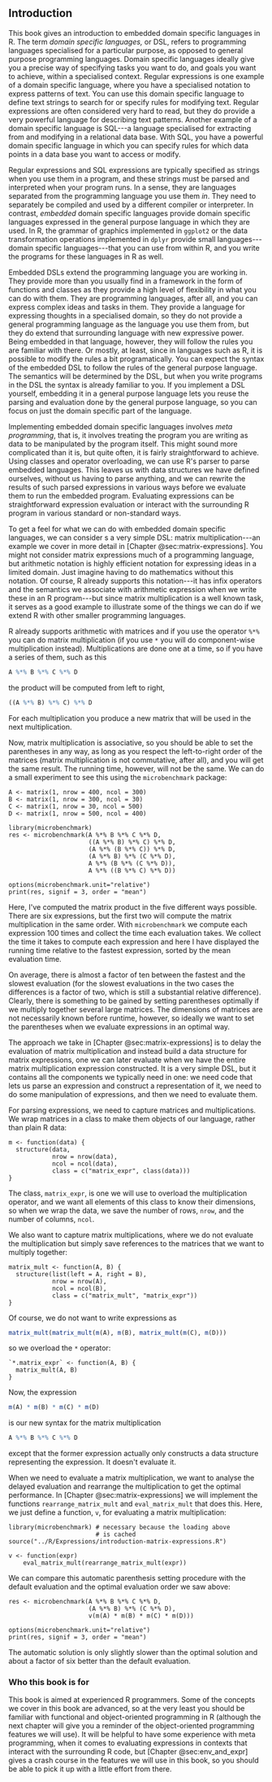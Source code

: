 
## Introduction

This book gives an introduction to embedded domain specific languages in R. The term *domain specific languages,* or DSL, refers to programming languages specialised for a particular purpose, as opposed to general purpose programming languages. Domain specific languages ideally give you a precise way of specifying tasks you want to do, and goals you want to achieve, within a specialised context. Regular expressions is one example of a domain specific language, where you have a specialised notation to express patterns of text. You can use this domain specific language to define text strings to search for or specify rules for modifying text. Regular expressions are often considered very hard to read, but they do provide a very powerful language for describing text patterns. Another example of a domain specific language is SQL---a language specialised for extracting from and modifying in a relational data base. With SQL, you have a powerful domain specific language in which you can specify rules for which data points in a data base you want to access or modify.

Regular expressions and SQL expressions are typically specified as strings when you use them in a program, and these strings must be parsed and interpreted when your program runs. In a sense, they are languages separated from the programming language you use them *in*. They need to separately be compiled and used by a different compiler or interpreter. In contrast, *embedded* domain specific languages provide domain specific languages expressed in the general purpose language in which they are used. In R, the grammar of graphics implemented in `ggplot2` or the data transformation operations implemented in `dplyr` provide small languages---domain specific languages---that you can use from within R, and you write the programs for these languages in R as well.

Embedded DSLs extend the programming language you are working in. They provide more than you usually find in a framework in the form of functions and classes as they provide a high level of flexibility in what you can do with them. They are programming languages, after all, and you can express complex ideas and tasks in them. They provide a language for expressing thoughts in a specialised domain, so they do not provide a general programming language as the language you use them from, but they do extend that surrounding language with new expressive power. Being embedded in that language, however, they will follow the rules you are familiar with there. Or mostly, at least, since in languages such as R, it is possible to modify the rules a bit programatically. You can expect the syntax of the embedded DSL to follow the rules of the general purpose language. The semantics will be determined by the DSL, but when you write programs in the DSL the syntax is already familiar to you. If you implement a DSL yourself, embedding it in a general purpose language lets you reuse the parsing and evaluation done by the general purpose language, so you can focus on just the domain specific part of the language.

Implementing embedded domain specific languages involves *meta programming*, that is, it involves treating the program you are writing as data to be manipulated by the program itself. This might sound more complicated than it is, but quite often, it is fairly straightforward to achieve. Using classes and operator overloading, we can use R's parser to parse embedded languages. This leaves us with data structures we have defined ourselves, without us having to parse anything, and we can rewrite the results of such parsed expressions in various ways before we evaluate them to run the embedded program. Evaluating expressions can be straightforward expression evaluation or interact with the surrounding R program in various standard or non-standard ways.

To get a feel for what we can do with embedded domain specific languages, we can consider s a very simple DSL: matrix multiplication---an example we cover in more detail in [Chapter @sec:matrix-expressions]. You might not consider matrix expressions much of a programming language, but arithmetic notation is highly efficient notation for expressing ideas in a limited domain. Just imagine having to do mathematics without this notation. Of course, R already supports this notation---it has infix operators and the semantics we associate with arithmetic expression when we write these in an R program---but since matrix multiplication is a well known task, it serves as a good example to illustrate some of the things we can do if we extend R with other smaller programming languages.

R already supports arithmetic with matrices and if you use the operator `%*%` you can do matrix multiplication (if you use `*` you will do component-wise multiplication instead). Multiplications are done one at a time, so if you have a series of them, such as this

```r
A %*% B %*% C %*% D
```

the product will be computed from left to right,

```r
((A %*% B) %*% C) %*% D
```

For each multiplication you produce a new matrix that will be used in the next multiplication.

Now, matrix multiplication is associative, so you should be able to set the parentheses in any way, as long as you respect the left-to-right order of the matrices (matrix multiplication is not commutative, after all), and you will get the same result. The running time, however, will not be the same. We can do a small experiment to see this using the `microbenchmark` package:

```{r, cache=TRUE}
A <- matrix(1, nrow = 400, ncol = 300)
B <- matrix(1, nrow = 300, ncol = 30)
C <- matrix(1, nrow = 30, ncol = 500)
D <- matrix(1, nrow = 500, ncol = 400)

library(microbenchmark)
res <- microbenchmark(A %*% B %*% C %*% D,
                      ((A %*% B) %*% C) %*% D,
                      (A %*% (B %*% C)) %*% D,
                      (A %*% B) %*% (C %*% D),
                      A %*% (B %*% (C %*% D)),
                      A %*% ((B %*% C) %*% D))

options(microbenchmark.unit="relative")
print(res, signif = 3, order = "mean")
```

Here, I've computed the matrix product in the five different ways possible. There are six expressions, but the first two will compute the matrix multiplication in the same order. With `microbenchmark` we compute each expression 100 times and collect the time each evaluation takes. We collect the time it takes to compute each expression and here I have displayed the running time relative to the fastest expression, sorted by the mean evaluation time.

On average, there is almost a factor of ten between the fastest and the slowest evaluation (for the slowest evaluations in the two cases the differences is a factor of two, which is still a substantial relative difference). Clearly, there is something to be gained by setting parentheses optimally if we multiply together several large matrices. The dimensions of matrices are not necessarily known before runtime, however, so ideally we want to set the parentheses when we evaluate expressions in an optimal way.

The approach we take in [Chapter @sec:matrix-expressions] is to delay the evaluation of matrix multiplication and instead build a data structure for matrix expressions, one we can later evaluate when we have the entire matrix multiplication expression constructed. It is a very simple DSL, but it contains all the components we typically need in one: we need code that lets us parse an expression and construct a representation of it, we need to do some manipulation of expressions, and then we need to evaluate them. 

For parsing expressions, we need to capture matrices and multiplications. We wrap matrices in a class to make them objects of our language, rather than plain R data:

```{r}
m <- function(data) {
  structure(data, 
            nrow = nrow(data),
            ncol = ncol(data),
            class = c("matrix_expr", class(data)))
}
```

The class, `matrix_expr`, is one we will use to overload the multiplication operator, and we want all elements of this class to know their dimensions, so when we wrap the data, we save the number of rows, `nrow`, and the number of columns, `ncol`.

We also want to capture matrix multiplications, where we do not evaluate the multiplication but simply save references to the matrices that we want to multiply together:

```{r}
matrix_mult <- function(A, B) {
  structure(list(left = A, right = B),
            nrow = nrow(A),
            ncol = ncol(B),
            class = c("matrix_mult", "matrix_expr"))
}
```

Of course, we do not want to write expressions as

```r
matrix_mult(matrix_mult(m(A), m(B), matrix_mult(m(C), m(D)))
```

so we overload the `*` operator:

```{r}
`*.matrix_expr` <- function(A, B) {
  matrix_mult(A, B)
}
```

Now, the expression 

```r
m(A) * m(B) * m(C) * m(D)
```

is our new syntax for the matrix multiplication

```r
A %*% B %*% C %*% D
```

except that the former expression actually only constructs a data structure representing the expression. It doesn't evaluate it.

When we need to evaluate a matrix multiplication, we want to analyse the delayed evaluation and rearrange the multiplication to get the optimal performance. In [Chapter @sec:matrix-expressions] we will implement the functions `rearrange_matrix_mult` and `eval_matrix_mult` that does this. Here, we just define a function, `v`, for evaluating a matrix multiplication:

```{r, echo=FALSE}
library(microbenchmark) # necessary because the loading above
                        # is cached
source("../R/Expressions/introduction-matrix-expressions.R")
```

```{r}
v <- function(expr)
	eval_matrix_mult(rearrange_matrix_mult(expr))
```

We can compare this automatic parenthesis setting procedure with the default evaluation and the optimal evaluation order we saw above:

```{r, cache=FALSE}
res <- microbenchmark(A %*% B %*% C %*% D,
                      (A %*% B) %*% (C %*% D),
                      v(m(A) * m(B) * m(C) * m(D)))

options(microbenchmark.unit="relative")
print(res, signif = 3, order = "mean")
```

The automatic solution is only slightly slower than the optimal solution and about a factor of six better than the default evaluation.

### Who this book is for

This book is aimed at experienced R programmers. Some of the concepts we cover in this book are advanced, so at the very least you should be familiar with functional and object-oriented programming in R (although the next chapter will give you a reminder of the object-oriented programming features we will use). It will be helpful to have some experience with meta programming, when it comes to evaluating expressions in contexts that interact with the surrounding R code, but [Chapter @sec:env_and_expr] gives a crash course in the features we will use in this book, so you should be able to pick it up with a little effort from there.
